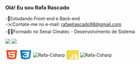 ### Olá! Eu sou Rafa Rascado

-🌱Estudando Front-end e Back-end </br>
-✉️Contate-me no e-mail: rafaelrascado98@gmail.com</br>
-🧑‍🎓Formado no Senai Cimatec - Desenvolvimento de Sistema</br>

<div>
  <img height="150em" src="https://github-readme-stats.vercel.app/api/top-langs/?username=RafaRascado&layout=compact&langs_count=7&theme=github_dark"/>
  <img height="150em" src="https://github-readme-stats.vercel.app/api?username=RafaRascado&show_icons=true&theme=github_dark&include_all_commits=true&count_private=true"/>
</div>

<div style="display: inline_block"><br>
  <img align="center" alt="Rafa-HTML" height="30" width="40" src="https://raw.githubusercontent.com/devicons/devicon/master/icons/html5/html5-original.svg">
  <img align="center" alt="Rafa-CSS" height="30" width="40" src="https://raw.githubusercontent.com/devicons/devicon/master/icons/css3/css3-original.svg">
  <img align="center" alt="Rafa-Csharp" height="30" width="40" src="https://cdn.jsdelivr.net/gh/devicons/devicon/icons/bootstrap/bootstrap-original.svg">
  <img align="center" alt="Rafa-Js" height="30" width="40" src="https://raw.githubusercontent.com/devicons/devicon/master/icons/javascript/javascript-plain.svg">
  <img align="center" alt="Rafa-Csharp" height="30" width="40" src="https://cdn.jsdelivr.net/gh/devicons/devicon/icons/csharp/csharp-original.svg">
</div>

